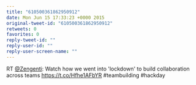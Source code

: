 ```yaml
---
title: "610500361862950912"
date: Mon Jun 15 17:33:23 +0000 2015
original-tweet-id: "610500361862950912"
retweets: 0
favorites: 0
reply-tweet-id: ""
reply-user-id: ""
reply-user-screen-name: ""
---
```

RT <a href="https://twitter.com/Zengenti">@Zengenti</a>: Watch how we went into 'lockdown' to build collaboration across teams <a href="https://t.co/Hfhe1AFbYR">https://t.co/Hfhe1AFbYR</a> #teambuilding #hackday
